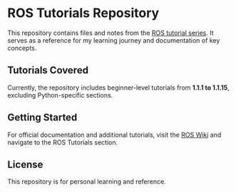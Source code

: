 # ROS Tutorials Repository

This repository contains files and notes from the [ROS tutorial series](https://wiki.ros.org/ROS/Tutorials). It serves as a reference for my learning journey and documentation of key concepts.

## Tutorials Covered  
Currently, the repository includes beginner-level tutorials from **1.1.1 to 1.1.15**, excluding Python-specific sections.  

## Getting Started  
For official documentation and additional tutorials, visit the [ROS Wiki](https://wiki.ros.org/ROS) and navigate to the ROS Tutorials section.  

## License  
This repository is for personal learning and reference.
